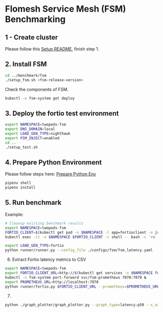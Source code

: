 # Flomesh Service Mesh (FSM) Benchmarking

## 1 - Create cluster

Please follow this [Setup README](https://github.com/istio/tools/tree/master/perf/benchmark#setup), finish step 1.

## 2. Install FSM

```bash
cd ../benchmark/fsm
./setup_fsm.sh <fsm-release-version>
```

Check the components of FSM.

```bash
kubectl -n fsm-system get deploy
```

## 3. Deploy the fortio test environment

```bash
export NAMESPACE=twopods-fsm
export DNS_DOMAIN=local
export LOAD_GEN_TYPE=nighthawk
export FSM_INJECT=enabled
cd ..
./setup_test.sh
```

## 4. Prepare Python Environment

Please follow steps here: [Prepare Python Env](https://github.com/istio/tools/tree/master/perf/benchmark#prepare-python-environment)

```bash
pipenv shell
pipenv install
```

## 5. Run benchmark

Example:

```bash
# Cleanup existing benchmark results
export NAMESPACE=twopods-fsm
FORTIO_CLIENT=$(kubectl get pod -n $NAMESPACE -l app=fortioclient -o jsonpath='{.items[0].metadata.name}')
kubectl exec -it -n $NAMESPACE $FORTIO_CLIENT -c shell -- bash -c 'rm -f /var/lib/fortio/*.json'

export LOAD_GEN_TYPE=fortio
python runner/runner.py --config_file ./configs/fsm/fsm_latency.yaml

```

6. Extract Fortio latency metrics to CSV

```bash
export NAMESPACE=twopods-fsm
export FORTIO_CLIENT_URL=http://$(kubectl get services -n $NAMESPACE fortioclient -o jsonpath="{.status.loadBalancer.ingress[0].ip}"):9076
kubectl -n fsm-system port-forward svc/fsm-prometheus 7070:7070 &
export PROMETHEUS_URL=http://localhost:7070
python runner/fortio.py $FORTIO_CLIENT_URL --prometheus=$PROMETHEUS_URL --csv "StartTime,ActualDuration,Labels,NumThreads,ActualQPS,p50,p90,p99,p999,cpu_mili_avg_fsm_proxy_fortioclient,cpu_mili_avg_fsm_proxy_fortioserver,mem_Mi_avg_fsm_proxy_fortioclient,mem_Mi_avg_fsm_proxy_fortioserver" --csv_output /tmp/fsm_input.csv
```

7. 

```bash
python ./graph_plotter/graph_plotter.py --graph_type=latency-p50 --x_axis=conn --telemetry_modes=fsm_both,fsm_baseline --query_list=2,4,8,16,32,64 --query_str=ActualQPS==1000 --csv_filepath=/tmp/fsm_input.csv --graph_title=/tmp/fsm_output.png
```